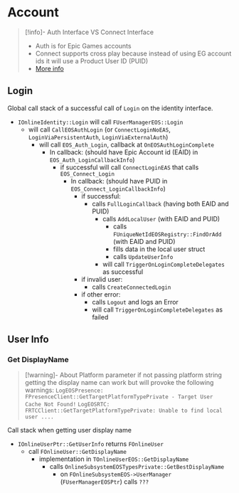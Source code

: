 
# Account

> [!info]- Auth Interface VS Connect Interface
> - Auth is for Epic Games accounts
> - Connect supports cross play because instead of using EG account ids it will use a Product User ID (PUID)
> - [More info]( https://dev.epicgames.com/docs/epic-account-services/auth/auth-interface#differences-between-auth-interface-and-connect-interface)
## Login
Global call stack of a successful call of `Login` on the identity interface.
- `IOnlineIdentity::Login` will call `FUserManagerEOS::Login`
	- will call `CallEOSAuthLogin` (or `ConnectLoginNoEAS`, `LoginViaPersistentAuth`, `LoginViaExternalAuth`)
		- will call `EOS_Auth_Login`, callback at `OnEOSAuthLoginComplete`
			- In callback: (should have Epic Account id (EAID) in `EOS_Auth_LoginCallbackInfo`)
				- if successful will call `ConnectLoginEAS` that calls `EOS_Connect_Login`
					- In callback: (should have PUID in `EOS_Connect_LoginCallbackInfo`)
						- if successful:
							- calls `FullLoginCallback` (having both EAID and PUID)
								- calls `AddLocalUser` (with EAID and PUID)
									- calls `FUniqueNetIdEOSRegistry::FindOrAdd` (with EAID and PUID)
									- fills data in the local user struct
									- calls `UpdateUserInfo`
								- will call `TriggerOnLoginCompleteDelegates` as successful
						- if invalid user:
							- calls `CreateConnectedLogin`
						- if other error:
							- calls `Logout` and logs an Error
							- will call `TriggerOnLoginCompleteDelegates` as failed

## User Info

### Get DisplayName

> [!warning]- About Platform parameter
> if not passing platform string getting the display name can work but will provoke the following warnings:
> `LogEOSPresence: FPresenceClient::GetTargetPlatformTypePrivate - Target User Cache Not Found!`
> `LogEOSRTC: FRTCClient::GetTargetPlatformTypePrivate: Unable to find local user ....`

Call stack when getting user display name
- `IOnlineUserPtr::GetUserInfo` returns `FOnlineUser`
	- call `FOnlineUser::GetDisplayName`
		- implementation in `TOnlineUserEOS::GetDisplayName`
			- calls `OnlineSubsystemEOSTypesPrivate::GetBestDisplayName`
				- on `FOnlineSubsystemEOS->UserManager` (`FUserManagerEOSPtr`) calls `???`

